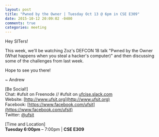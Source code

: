```yaml
---
layout: post
title: "Pwned by the Owner | Tuesday Oct 13 @ 6pm in CSE E309"
date: 2015-10-12 20:09:02 -0400
comments: true
categories: meeting
---
```


Hey SITers!

This week, we'll be watching Zoz's DEFCON 18 talk "Pwned by the Owner (What happens when you steal a hacker's computer)" and then discussing some of the challenges from last week.

<!-- MORE -->

Hope to see you there!

~ Andrew

[Be Social!]  
Chat: #ufsit on Freenode // #ufsit on [ufcise.slack.com](https://ufcise.slack.com)  
Website: [http://www.ufsit.org](http://www.ufsit.org)  
Facebook: [https://www.facebook.com/ufsit](https://www.facebook.com/ufsit)  
Twitter: [@ufsit](https://twitter.com/ufsit)

[Time and Location]  
__Tuesday 6:00pm__ – 7:00pm | __CSE E309__
